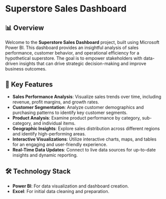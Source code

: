 # Superstore Sales Dashboard

## 📊 Overview

Welcome to the **Superstore Sales Dashboard** project, built using Microsoft Power BI. This dashboard provides an insightful analysis of sales performance, customer behavior, and operational efficiency for a hypothetical superstore. The goal is to empower stakeholders with data-driven insights that can drive strategic decision-making and improve business outcomes.

## 🌟 Key Features

- **Sales Performance Analysis**: Visualize sales trends over time, including revenue, profit margins, and growth rates.
- **Customer Segmentation**: Analyze customer demographics and purchasing patterns to identify key customer segments.
- **Product Analysis**: Examine product performance by category, sub-category, and individual items.
- **Geographic Insights**: Explore sales distribution across different regions and identify high-performing areas.
- **Interactive Visualizations**: Utilize interactive charts, maps, and tables for an engaging and user-friendly experience.
- **Real-Time Data Updates**: Connect to live data sources for up-to-date insights and dynamic reporting.

## 🛠️ Technology Stack

- **Power BI**: For data visualization and dashboard creation.
- **Excel**: For initial data cleaning and preparation.
